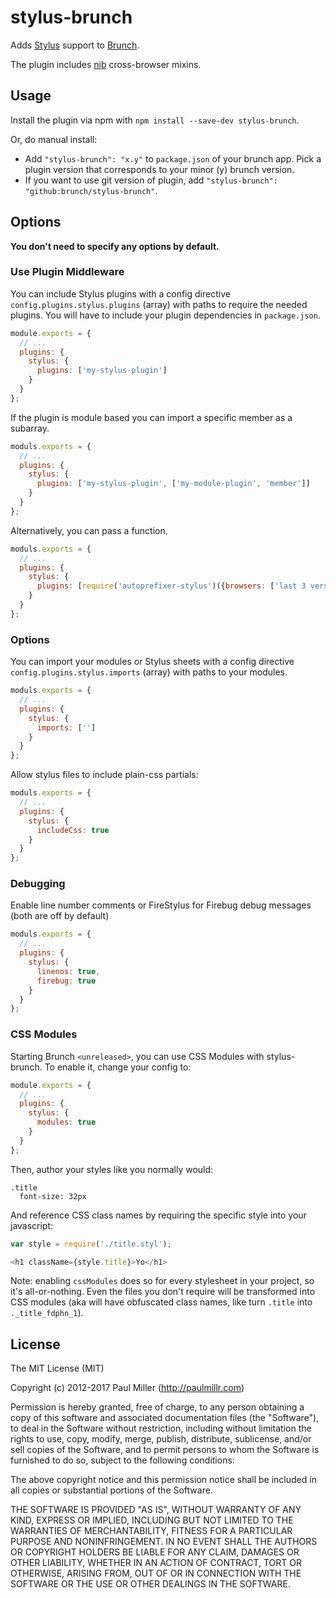 # stylus-brunch

Adds [Stylus](http://learnboost.github.com/stylus/) support to
[Brunch](http://brunch.io).

The plugin includes [nib](http://tj.github.io/nib/) cross-browser mixins.

## Usage

Install the plugin via npm with `npm install --save-dev stylus-brunch`.

Or, do manual install:

* Add `"stylus-brunch": "x.y"` to `package.json` of your brunch app.
  Pick a plugin version that corresponds to your minor (y) brunch version.
* If you want to use git version of plugin, add
`"stylus-brunch": "github:brunch/stylus-brunch"`.

## Options

**You don't need to specify any options by default.**

### Use Plugin Middleware

You can include Stylus plugins with a config directive
`config.plugins.stylus.plugins` (array) with paths to require the needed
plugins.  You will have to include your plugin dependencies in `package.json`.

```js
module.exports = {
  // ...
  plugins: {
    stylus: {
      plugins: ['my-stylus-plugin']
    }
  }
};
```

If the plugin is module based you can import a specific member as a subarray.

```js
moduls.exports = {
  // ...
  plugins: {
    stylus: {
      plugins: ['my-stylus-plugin', ['my-module-plugin', 'member']]
    }
  }
};
```

Alternatively, you can pass a function.

```js
moduls.exports = {
  // ...
  plugins: {
    stylus: {
      plugins: [require('autoprefixer-stylus')({browsers: ['last 3 versions']})]
    }
  }
};
```


### Options

You can import your modules or Stylus sheets with a config directive
`config.plugins.stylus.imports` (array) with paths to your modules.

```js
moduls.exports = {
  // ...
  plugins: {
    stylus: {
      imports: ['']
    }
  }
};
```

Allow stylus files to include plain-css partials:

```js
moduls.exports = {
  // ...
  plugins: {
    stylus: {
      includeCss: true
    }
  }
};
```

### Debugging

Enable line number comments or FireStylus for Firebug debug messages (both are off by default)

```js
moduls.exports = {
  // ...
  plugins: {
    stylus: {
      linenos: true,
      firebug: true
    }
  }
};
```

### CSS Modules

Starting Brunch `<unreleased>`, you can use CSS Modules with stylus-brunch. To enable it, change your config to:

```js
module.exports = {
  // ...
  plugins: {
    stylus: {
      modules: true
    }
  }
};
```

Then, author your styles like you normally would:

```stylus
.title
  font-size: 32px
```

And reference CSS class names by requiring the specific style into your javascript:

```js
var style = require('./title.styl');

<h1 className={style.title}>Yo</h1>
```

Note: enabling `cssModules` does so for every stylesheet in your project, so it's all-or-nothing. Even the files you don't require will be transformed into CSS modules (aka will have obfuscated class names, like turn `.title` into `._title_fdphn_1`).

## License

The MIT License (MIT)

Copyright (c) 2012-2017 Paul Miller (http://paulmillr.com)

Permission is hereby granted, free of charge, to any person obtaining a copy
of this software and associated documentation files (the "Software"), to deal
in the Software without restriction, including without limitation the rights
to use, copy, modify, merge, publish, distribute, sublicense, and/or sell
copies of the Software, and to permit persons to whom the Software is
furnished to do so, subject to the following conditions:

The above copyright notice and this permission notice shall be included in
all copies or substantial portions of the Software.

THE SOFTWARE IS PROVIDED "AS IS", WITHOUT WARRANTY OF ANY KIND, EXPRESS OR
IMPLIED, INCLUDING BUT NOT LIMITED TO THE WARRANTIES OF MERCHANTABILITY,
FITNESS FOR A PARTICULAR PURPOSE AND NONINFRINGEMENT. IN NO EVENT SHALL THE
AUTHORS OR COPYRIGHT HOLDERS BE LIABLE FOR ANY CLAIM, DAMAGES OR OTHER
LIABILITY, WHETHER IN AN ACTION OF CONTRACT, TORT OR OTHERWISE, ARISING FROM,
OUT OF OR IN CONNECTION WITH THE SOFTWARE OR THE USE OR OTHER DEALINGS IN
THE SOFTWARE.
